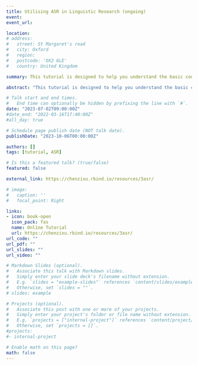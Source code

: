 ```yaml
---
title: Utilising ASR in Linguistic Research (ongoing)
event: 
event_url: 

location: 
# address:
#   street: St Margaret's road
#   city: Oxford
#   region: 
#   postcode: 'OX2 6LE'
#   country: United Kingdom

summary: This tutorial is designed to help you understand the basic concepts in ASR and guide you step-by-step to utilise ASR in your own linguistic research.<br><i class="fas fa-star"></i>&nbsp;<i class="fas fa-star"></i>&nbsp;<i class="fas fa-star"></i>&nbsp;<i class="far fa-star"></i> 3 Chapters<br><br><i class="fas fa-terminal"></i> Unix Shell&nbsp; <i class="fab fa-python"></i> Python&nbsp; <i class="fab fa-github"></i> Whisper&nbsp; <i class="fas fa-headphones"></i> Kaldi&nbsp; <i class="fas fa-language"></i> ASR&nbsp; <i class="fas fa-database"></i> Corpus<br> <br><a href="https://chenzixu.rbind.io/resources/3asr/sr1/"><i class="fas fa-star"></i>&nbsp;Applying large pre-trained models (Whisper & Wav2Vec2)</a> <br><a href="https://chenzixu.rbind.io/resources/3asr/sr3/"><i class="fas fa-star"></i>&nbsp;ASR from Scratch I&#58; Training models of Hong Kong Cantonese using the Kaldi recipe</a> <br><a href="https://chenzixu.rbind.io/resources/3asr/sr4/"><i class="fas fa-star"></i>&nbsp;ASR from Scratch II&#58; Training models of Hong Kong Cantonese with MFA implementation</a>

abstract: "This tutorial is designed to help you understand the basic concepts in ASR and guide you step-by-step to utilise ASR in your own linguistic research."

# Talk start and end times.
#   End time can optionally be hidden by prefixing the line with `#`.
date: "2023-07-02T09:00:00Z"
#date_end: "2022-03-16T17:40:00Z"
#all_day: true

# Schedule page publish date (NOT talk date).
publishDate: "2023-10-06T00:00:00Z"

authors: []
tags: [tutorial, ASR]

# Is this a featured talk? (true/false)
featured: false

external_link: https://chenzixu.rbind.io/resources/3asr/

# image:
#   caption: ''
#   focal_point: Right

links:
- icon: book-open
  icon_pack: fas
  name: Online Tutorial
  url: https://chenzixu.rbind.io/resources/3asr/
url_code: ""
url_pdf: ""
url_slides: ""
url_video: ""

# Markdown Slides (optional).
#   Associate this talk with Markdown slides.
#   Simply enter your slide deck's filename without extension.
#   E.g. `slides = "example-slides"` references `content/slides/example-slides.md`.
#   Otherwise, set `slides = ""`.
# slides: example

# Projects (optional).
#   Associate this post with one or more of your projects.
#   Simply enter your project's folder or file name without extension.
#   E.g. `projects = ["internal-project"]` references `content/project/deep-learning/index.md`.
#   Otherwise, set `projects = []`.
#projects:
#- internal-project

# Enable math on this page?
math: false
---
```


